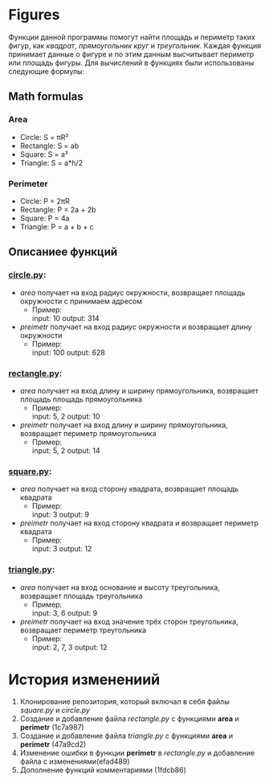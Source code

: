 # **Figures**
Функции данной программы помогут найти площадь и периметр таких фигур, как *квадрат*, *прямоугольник*
*круг* и *треугольник*.
Каждая функция принимает данные о фигуре и по этим данным высчитывает периметр или площадь фигуры.
Для вычислений в функциях были использованы следующие формулы:

## Math formulas
### Area
- Circle: S = πR²
- Rectangle: S = ab
- Square: S = a²
- Triangle: S = a*h/2

### Perimeter
- Circle: P = 2πR
- Rectangle: P = 2a + 2b
- Square: P = 4a
- Triangle: P = a + b + c



## Описаниее функций
### [circle.py](https://github.com/salt-caramel/geometric_lib/edit/labwork_2/circle.py):
- *area* получает на вход радиус окружности, возвращает площадь окружности с принимаем адресом
   - Пример:\
    input: 10    output: 314
- *preimetr* получает на вход радиус окружности и возвращает длину окружности
  - Пример:\
    input: 100      output: 628

### [rectangle.py](https://github.com/salt-caramel/geometric_lib/edit/labwork_2/rectangle.py):
- *area* получает на вход длину и ширину прямоугольника, возвращает площадь площадь прямоугольника 
  - Пример:\
    input: 5, 2        output: 10
- *preimetr* получает на вход длину и ширину прямоугольника, возвращает периметр прямоугольника
   - Пример:\
     input: 5, 2        output: 14

### [square.py](https://github.com/salt-caramel/geometric_lib/edit/labwork_2/square.py):
- *area* получает на вход сторону квадрата, возвращает площадь квадрата
   - Пример:\
     input: 3    output: 9
- *preimetr* получает на вход сторону квадрата и возвращает периметр квадрата
   - Пример:\
     input: 3    output: 12

### [triangle.py](https://github.com/salt-caramel/geometric_lib/edit/labwork_2/triangle.py):
- *area* получает на вход основание и высоту треугольника, возвращает площадь треугольника
   - Пример:\
     input: 3, 6        output: 9
- *preimetr* получает на вход значение трёх сторон треугольника, возвращает периметр треугольника
   - Пример:\
     input: 2, 7, 3        output: 12


# История изменениий

1. Клонирование репозитория, который включал в себя файлы *square.py* и *circle.py*
2. Создание и добавление файла *rectangle.py* с функциями **area** и **perimetr** (1c7a987)
3. Создание и добавление файла *triangle.py* с функциями **area** и **perimetr** (47a9cd2)
4. Изменение ошибки в функции **perimetr** в *rectangle.py* и добавление файла с изменениями(efad489)
5. Дополнение функций комментариями (1fdcb86)



